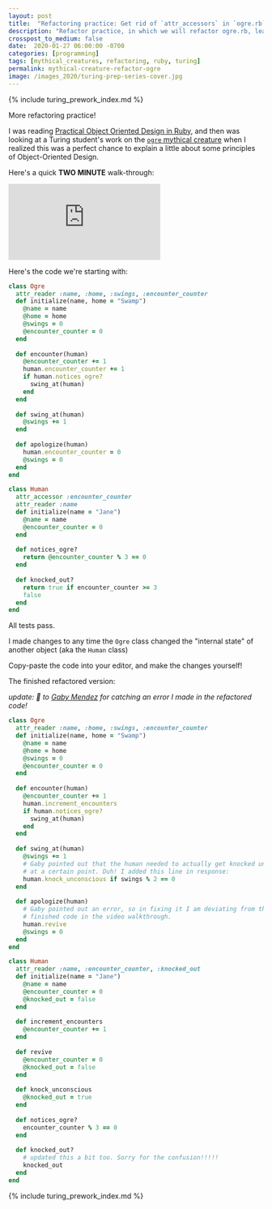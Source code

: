 ```yaml
---
layout: post
title:  "Refactoring practice: Get rid of `attr_accessors` in `ogre.rb` in 2 minutes"
description: "Refactor practice, in which we will refactor ogre.rb, learn more about Ruby, object-oriented design, and clean code"
crosspost_to_medium: false
date:  2020-01-27 06:00:00 -0700
categories: [programming]
tags: [mythical_creatures, refactoring, ruby, turing]
permalink: mythical-creature-refactor-ogre
image: /images_2020/turing-prep-series-cover.jpg
---
```


{% include turing_prework_index.md %}

More refactoring practice! 

I was reading [Practical Object Oriented Design in Ruby](https://www.amazon.com/Practical-Object-Oriented-Design-Ruby-Addison-Wesley/dp/0321721330), and then was looking at a Turing student's work on the [`ogre` mythical creature](https://github.com/turingschool/ruby-exercises/blob/master/mythical-creatures/test/ogre_test.rb) when I realized this was a perfect chance to explain a little about some principles of Object-Oriented Design.

Here's a quick **TWO MINUTE** walk-through:

<div class="container">
<iframe class="video" src="https://www.youtube.com/embed/Z_e7p8cDF1Q" frameborder="0" allow="accelerometer; autoplay; encrypted-media; gyroscope; picture-in-picture" allowfullscreen></iframe>
</div>

<!--more-->

Here's the code we're starting with:

```rb
class Ogre
  attr_reader :name, :home, :swings, :encounter_counter
  def initialize(name, home = "Swamp")
    @name = name
    @home = home
    @swings = 0
    @encounter_counter = 0
  end
  
  def encounter(human)
    @encounter_counter += 1
    human.encounter_counter += 1
    if human.notices_ogre?
      swing_at(human)
    end
  end
  
  def swing_at(human)
    @swings += 1
  end
  
  def apologize(human)
    human.encounter_counter = 0
    @swings = 0
  end
end

class Human
  attr_accessor :encounter_counter
  attr_reader :name
  def initialize(name = "Jane")
    @name = name
    @encounter_counter = 0
  end
  
  def notices_ogre?
    return @encounter_counter % 3 == 0
  end
  
  def knocked_out?
    return true if encounter_counter >= 3
    false
  end
end
```

All tests pass.

I made changes to any time the `Ogre` class changed the "internal state" of another object (aka the `Human` class)

Copy-paste the code into your editor, and make the changes yourself!


The finished refactored version:

_update: 👏 to [Gaby Mendez](https://github.com/gabichuelas) for catching an error I made in the refactored code!_

```ruby
class Ogre
  attr_reader :name, :home, :swings, :encounter_counter
  def initialize(name, home = "Swamp")
    @name = name
    @home = home
    @swings = 0
    @encounter_counter = 0
  end
  
  def encounter(human)
    @encounter_counter += 1
    human.increment_encounters
    if human.notices_ogre?
      swing_at(human)
    end
  end
  
  def swing_at(human)
    @swings += 1
    # Gaby pointed out that the human needed to actually get knocked unconscious
    # at a certain point. Duh! I added this line in response:
    human.knock_unconscious if swings % 2 == 0
  end
  
  def apologize(human)
    # Gaby pointed out an error, so in fixing it I am deviating from the 
    # finished code in the video walkthrough. 
    human.revive
    @swings = 0
  end
end

class Human
  attr_reader :name, :encounter_counter, :knocked_out
  def initialize(name = "Jane")
    @name = name
    @encounter_counter = 0
    @knocked_out = false
  end
  
  def increment_encounters
    @encounter_counter += 1
  end
  
  def revive
    @encounter_counter = 0
    @knocked_out = false
  end
  
  def knock_unconscious
    @knocked_out = true
  end
  
  def notices_ogre?
    encounter_counter % 3 == 0
  end
  
  def knocked_out?
    # updated this a bit too. Sorry for the confusion!!!!!
    knocked_out
  end
end
```

{% include turing_prework_index.md %}

